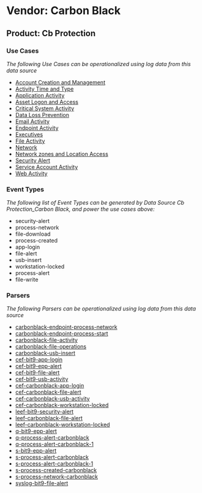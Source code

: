 Vendor: Carbon Black
====================
Product: Cb Protection
----------------------

### Use Cases

_The following Use Cases can be operationalized using log data from this data source_

* [Account Creation and Management](../UseCases/usecase_account_creation_and_management.md)
* [Activity Time  and Type](../UseCases/usecase_activity_time__and_type.md)
* [Application Activity](../UseCases/usecase_application_activity.md)
* [Asset Logon and Access](../UseCases/usecase_asset_logon_and_access.md)
* [Critical System Activity](../UseCases/usecase_critical_system_activity.md)
* [Data Loss Prevention](../UseCases/usecase_data_loss_prevention.md)
* [Email Activity](../UseCases/usecase_email_activity.md)
* [Endpoint Activity](../UseCases/usecase_endpoint_activity.md)
* [Executives](../UseCases/usecase_executives.md)
* [File Activity](../UseCases/usecase_file_activity.md)
* [Network](../UseCases/usecase_network.md)
* [Network zones and Location Access](../UseCases/usecase_network_zones_and_location_access.md)
* [Security Alert](../UseCases/usecase_security_alert.md)
* [Service Account Activity](../UseCases/usecase_service_account_activity.md)
* [Web Activity](../UseCases/usecase_web_activity.md)


### Event Types

_The following list of Event Types can be generated by Data Source Cb Protection_Carbon Black, and power the use cases above:_

- security-alert
- process-network
- file-download
- process-created
- app-login
- file-alert
- usb-insert
- workstation-locked
- process-alert
- file-write


### Parsers

_The following Parsers can be operationalized using log data from this data source_

* [carbonblack-endpoint-process-network](../Parsers/parserContent_carbonblack-endpoint-process-network.md)
* [carbonblack-endpoint-process-start](../Parsers/parserContent_carbonblack-endpoint-process-start.md)
* [carbonblack-file-activity](../Parsers/parserContent_carbonblack-file-activity.md)
* [carbonblack-file-operations](../Parsers/parserContent_carbonblack-file-operations.md)
* [carbonblack-usb-insert](../Parsers/parserContent_carbonblack-usb-insert.md)
* [cef-bit9-app-login](../Parsers/parserContent_cef-bit9-app-login.md)
* [cef-bit9-epp-alert](../Parsers/parserContent_cef-bit9-epp-alert.md)
* [cef-bit9-file-alert](../Parsers/parserContent_cef-bit9-file-alert.md)
* [cef-bit9-usb-activity](../Parsers/parserContent_cef-bit9-usb-activity.md)
* [cef-carbonblack-app-login](../Parsers/parserContent_cef-carbonblack-app-login.md)
* [cef-carbonblack-file-alert](../Parsers/parserContent_cef-carbonblack-file-alert.md)
* [cef-carbonblack-usb-activity](../Parsers/parserContent_cef-carbonblack-usb-activity.md)
* [cef-carbonblack-workstation-locked](../Parsers/parserContent_cef-carbonblack-workstation-locked.md)
* [leef-bit9-security-alert](../Parsers/parserContent_leef-bit9-security-alert.md)
* [leef-carbonblack-file-alert](../Parsers/parserContent_leef-carbonblack-file-alert.md)
* [leef-carbonblack-workstation-locked](../Parsers/parserContent_leef-carbonblack-workstation-locked.md)
* [q-bit9-epp-alert](../Parsers/parserContent_q-bit9-epp-alert.md)
* [q-process-alert-carbonblack](../Parsers/parserContent_q-process-alert-carbonblack.md)
* [q-process-alert-carbonblack-1](../Parsers/parserContent_q-process-alert-carbonblack-1.md)
* [s-bit9-epp-alert](../Parsers/parserContent_s-bit9-epp-alert.md)
* [s-process-alert-carbonblack](../Parsers/parserContent_s-process-alert-carbonblack.md)
* [s-process-alert-carbonblack-1](../Parsers/parserContent_s-process-alert-carbonblack-1.md)
* [s-process-created-carbonblack](../Parsers/parserContent_s-process-created-carbonblack.md)
* [s-process-network-carbonblack](../Parsers/parserContent_s-process-network-carbonblack.md)
* [syslog-bit9-file-alert](../Parsers/parserContent_syslog-bit9-file-alert.md)
